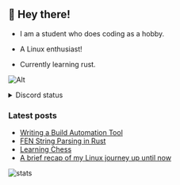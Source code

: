 ## 👋 Hey there!

-   I am a student who does coding as a hobby.

-   A Linux enthusiast!

-   Currently learning rust.

![Alt](https://komarev.com/ghpvc/?username=rv178&&color=5E81AC&label=Profile%20views%20since%20June%203%202022)

<details>
<summary>Discord status</summary>
<br />
<img src="https://plug.ninja/theme-1/758991567695642644" alt="Discord status" width="60%"/>

</details>

### Latest posts

<!-- BLOG-POST-LIST:START -->
- [Writing a Build Automation Tool](https://rv178.is-a.dev/posts/writing-a-build-automation-tool/)
- [FEN String Parsing in Rust](https://rv178.is-a.dev/posts/fen-string-parsing-in-rust/)
- [Learning Chess](https://rv178.is-a.dev/posts/learning-chess/)
- [A brief recap of my Linux journey up until now](https://rv178.is-a.dev/posts/my-linux-journey/)
<!-- BLOG-POST-LIST:END -->

![stats](https://github-readme-stats.vercel.app/api?username=rv178&count_private=true&theme=nord&hide_border=true&show_icons=true)
